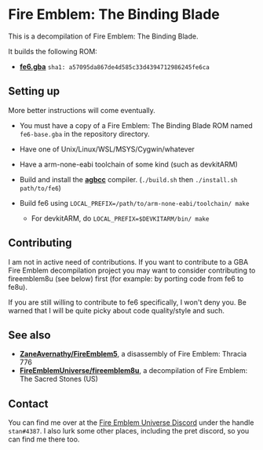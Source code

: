 
# Fire Emblem: The Binding Blade

This is a decompilation of Fire Emblem: The Binding Blade.

It builds the following ROM:

* [**fe6.gba**](https://datomatic.no-intro.org/index.php?page=show_record&s=23&n=0367) `sha1: a57095da867de4d585c33d4394712986245fe6ca`

## Setting up

More better instructions will come eventually.

* You must have a copy of a Fire Emblem: The Binding Blade ROM named `fe6-base.gba` in the repository directory.

* Have one of Unix/Linux/WSL/MSYS/Cygwin/whatever

* Have a arm-none-eabi toolchain of some kind (such as devkitARM)

* Build and install the [**agbcc**](https://github.com/pret/agbcc) compiler. (`./build.sh` then `./install.sh path/to/fe6`)

* Build fe6 using `LOCAL_PREFIX=/path/to/arm-none-eabi/toolchain/ make`
  * For devkitARM, do `LOCAL_PREFIX=$DEVKITARM/bin/ make`

## Contributing

I am not in active need of contributions. If you want to contribute to a GBA Fire Emblem decompilation project you may want to consider contributing to fireemblem8u (see below) first (for example: by porting code from fe6 to fe8u).

If you are still willing to contribute to fe6 specifically, I won't deny you. Be warned that I will be quite picky about code quality/style and such.

## See also

* [**ZaneAvernathy/FireEmblem5**](https://github.com/ZaneAvernathy/FireEmblem5), a disassembly of Fire Emblem: Thracia 776
* [**FireEmblemUniverse/fireemblem8u**](https://github.com/FireEmblemUniverse/fireemblem8u), a decompilation of Fire Emblem: The Sacred Stones (US)

## Contact

You can find me over at the [Fire Emblem Universe Discord](https://feuniverse.us/t/feu-discord-server/1480?u=stanh) under the handle `stan#4387`. I also lurk some other places, including the pret discord, so you can find me there too.
